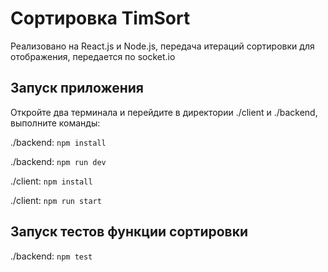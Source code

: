 # Сортировка TimSort

Реализовано на React.js и Node.js, передача итераций сортировки для отображения, передается по socket.io

## Запуск приложения

Откройте два терминала и перейдите в директории ./client и ./backend, выполните команды:

./backend: `npm install`

./backend: `npm run dev`

./client: `npm install`

./client: `npm run start`

## Запуск тестов функции сортировки

./backend: `npm test`
